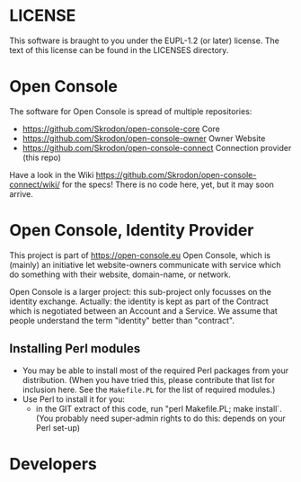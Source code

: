 
# LICENSE

This software is braught to you under the EUPL-1.2 (or later) license.
The text of this license can be found in the LICENSES directory.

# Open Console

The software for Open Console is spread of multiple repositories:
  * <https://github.com/Skrodon/open-console-core> Core
  * <https://github.com/Skrodon/open-console-owner> Owner Website
  * <https://github.com/Skrodon/open-console-connect> Connection provider (this repo)

Have a look in the Wiki <https://github.com/Skrodon/open-console-connect/wiki/> for the
specs!  There is no code here, yet, but it may soon arrive.

# Open Console, Identity Provider
 
This project is part of https://open-console.eu Open Console, which is
(mainly) an initiative let website-owners communicate with service
which do something with their website, domain-name, or network.

Open Console is a larger project: this sub-project only focusses on the
identity exchange.  Actually: the identity is kept as part of the Contract
which is negotiated between an Account and a Service.  We assume that
people understand the term "identity" better than "contract".

## Installing Perl modules

  * You may be able to install most of the required Perl packages from your distribution.  (When you have tried this, please contribute that list for inclusion here.  See the `Makefile.PL` for the list of required modules.)
  * Use Perl to install it for you:
	  * in the GIT extract of this code, run "perl Makefile.PL; make install`.  (You probably need super-admin rights to do this: depends on your Perl set-up)

# Developers
